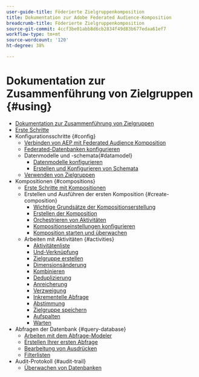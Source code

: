 ```yaml
---
user-guide-title: Föderierte Zielgruppenkomposition
title: Dokumentation zur Adobe Federated Audience-Komposition
breadcrumb-title: Föderierte Zielgruppenkomposition
source-git-commit: 4ccf3be01abb8d6cb2834f49d83b677edaa61ef7
workflow-type: tm+mt
source-wordcount: '120'
ht-degree: 38%

---
```



# Dokumentation zur Zusammenführung von Zielgruppen {#using}

+ [Dokumentation zur Zusammenführung von Zielgruppen](home.md)
+ [Erste Schritte](chapter1/newfile.md)
+ Konfigurationsschritte {#config}
   + [Verbinden von AEP mit Federated Audience Komposition](connections/destinations.md)
   + [Federated-Datenbanken konfigurieren](connections/federated-db.md)
   + Datenmodelle und -schemata{#datamodel}
      + [Datenmodelle konfigurieren](data-management/gs-models.md)
      + [Erstellen und Konfigurieren von Schemata](customer/schemas.md)
   + [Verwenden von Zielgruppen](customer/audiences.md)
+ Kompositionen {#compositions}
   + [Erste Schritte mit Kompositionen](compositions/gs-compositions.md)
   + Erstellen und Ausführen der ersten Komposition {#create-composition}
      + [Wichtige Grundsätze der Kompositionserstellung](compositions/gs-composition-creation.md)
      + [Erstellen der Komposition](compositions/create-composition.md)
      + [Orchestrieren von Aktivitäten](compositions/orchestrate-activities.md)
      + [Kompositionseinstellungen konfigurieren](compositions/composition-settings.md)
      + [Komposition starten und überwachen](compositions/start-monitor-composition.md)
   + Arbeiten mit Aktivitäten {#activities}
      + [Aktivitätenliste](compositions/activities/about-activities.md)
      + [Und-Verknüpfung](compositions/activities/and-join.md)
      + [Zielgruppe erstellen](compositions/activities/build-audience.md)
      + [Dimensionsänderung](compositions/activities/change-dimension.md)
      + [Kombinieren](compositions/activities/combine.md)
      + [Deduplizierung](compositions/activities/deduplication.md)
      + [Anreicherung](compositions/activities/enrichment.md)
      + [Verzweigung ](compositions/activities/fork.md)
      + [Inkrementelle Abfrage](compositions/activities/incremental-query.md)
      + [Abstimmung](compositions/activities/reconciliation.md)
      + [Zielgruppe speichern](compositions/activities/save-audience.md)
      + [Aufspalten](compositions/activities/split.md)
      + [Warten](compositions/activities/wait.md)
+ Abfragen der Datenbank {#query-database}
   + [Arbeiten mit dem Abfrage-Modeler](query/query-modeler-overview.md)
   + [Erstellen Ihrer ersten Abfrage](query/build-query.md)
   + [Bearbeitung von Ausdrücken](query/expression-editor.md)
   + [Filterlisten](query/filter.md)
+ Audit-Protokoll {#audit-trail}
   + [Überwachen von Datenbanken](admin/audit-trail.md)